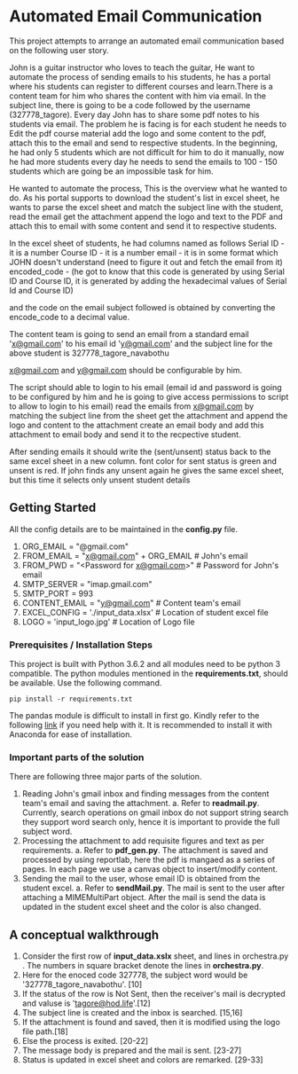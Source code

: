 # Automated Email Communication
This project attempts to arrange an automated email communication based on the following user story.

John is a guitar instructor who loves to teach the guitar, He want to automate the process of sending emails to his students, he has a portal where his students can register to different courses and learn.There is a content team for him who shares the content with him via email. In the subject line, there is going to be a code followed by the username (327778_tagore). Every day John has to share some pdf notes to his students via email. The problem he is facing is for each student he needs to Edit the pdf course material add the logo and some content to the pdf, attach this to the email and send to respective students. In the beginning, he had only 5 students which are not difficult for him to do it manually, now he had more students every day he needs to send the emails to 100 - 150 students which are going be an impossible task for him. 

He wanted to automate the process, This is the overview what he wanted to do.
As his portal supports to download the student's list in excel sheet, he wants to parse the excel sheet and match the subject line with the student, read the email get the attachment append the logo and text to the PDF and attach this to email with some content and send it to respective students.

In the excel sheet of students, he had columns named as follows
Serial ID - it is a number
Course ID - it is a number
email - it is in some format which JOHN doesn't understand (need to figure it out and fetch the email from it)
encoded_code - (he got to know that this code is generated by using Serial ID and Course ID, it is generated by adding the hexadecimal values of Serial Id and Course ID)

and the code on the email subject followed is obtained by converting the encode_code to a decimal value.


The content team is going to send an email from a standard email 'x@gmail.com' to his email id 'y@gmail.com' and the subject line for the above student is 327778_tagore_navabothu

x@gmail.com and y@gmail.com should be configurable by him.

The script should able to login to his email (email id and password is going to be configured by him and he is going to give access permissions to script to allow to login to his email)
read the emails from x@gmail.com by matching the subject line from the sheet
get the attachment and append the logo and content to the attachment
create an email body and add this attachment to email body and send it to the recpective student.

After sending emails it should write the (sent/unsent) status back to the same excel sheet in a new column. font color for sent status is green and unsent is red. If john finds any unsent again he gives the same excel sheet, but this time it selects only unsent student details


## Getting Started

All the config details are to be maintained in the **config.py** file.

1. ORG_EMAIL     = "@gmail.com"
1. FROM_EMAIL    = "<x@gmail.com>" + ORG_EMAIL # John's email
1. FROM_PWD      = "<Password for x@gmail.com>" # Password for John's email
1. SMTP_SERVER   = "imap.gmail.com"
1. SMTP_PORT     =  993
1. CONTENT_EMAIL = "<y@gmail.com>"  # Content team's email
1. EXCEL_CONFIG  = './input_data.xlsx' # Location of student excel file
1. LOGO          = 'input_logo.jpg'    # Location of Logo file

### Prerequisites / Installation Steps
This project is built with Python 3.6.2 and all modules need to be python 3 compatible.
The python modules mentioned in the **requirements.txt**, should be available.
Use the following command.
```
pip install -r requirements.txt
```
The pandas module is difficult to install in first go. 
Kindly refer to the following [link](https://www.digitalocean.com/community/tutorials/how-to-install-the-anaconda-python-distribution-on-ubuntu-16-04) if you need help with it. It is recommended to install it with Anaconda for ease of installation.

### Important parts of the solution
There are following three major parts of the solution.
1. Reading John's gmail inbox and finding messages from the content team's email and saving the attachment.
    a. Refer to **readmail.py**. Currently, search operations on gmail inbox do not support string search they support word search only, hence it is important to provide the full subject word.
2. Processing the attachment to add requisite figures and text as per requirements.
    a. Refer to **pdf_gen.py**. The attachment is saved and processed by using reportlab, here the pdf is mangaed as a series of pages.
    In each page we use a canvas object to insert/modify content.
3. Sending the mail to the user, whose email ID is obtained from the student excel. 
   a. Refer to **sendMail.py**. The mail is sent to the user after attaching a MIMEMultiPart object.
   After the mail is send the data is updated in the student excel sheet and the color is also changed.


## A conceptual walkthrough

1. Consider the first row of **input_data.xslx** sheet, and lines in orchestra.py . The numbers in square bracket denote the lines in **orchestra.py**.
2. Here for the enoced code 327778, the subject word would be  '327778_tagore_navabothu'. [10]
3. If the status of the row is Not Sent, then the receiver's mail is decrypted and valuse is 'tagore@hod.life'.[12]
1. The subject line is created and the inbox is searched. [15,16]
1. If the attachment is found and saved, then it is modified using the logo file path.[18]
1. Else the process is exited. [20-22]
1. The message body is prepared and the mail is sent. [23-27]
1. Status is updated in excel sheet and colors are remarked. [29-33]

